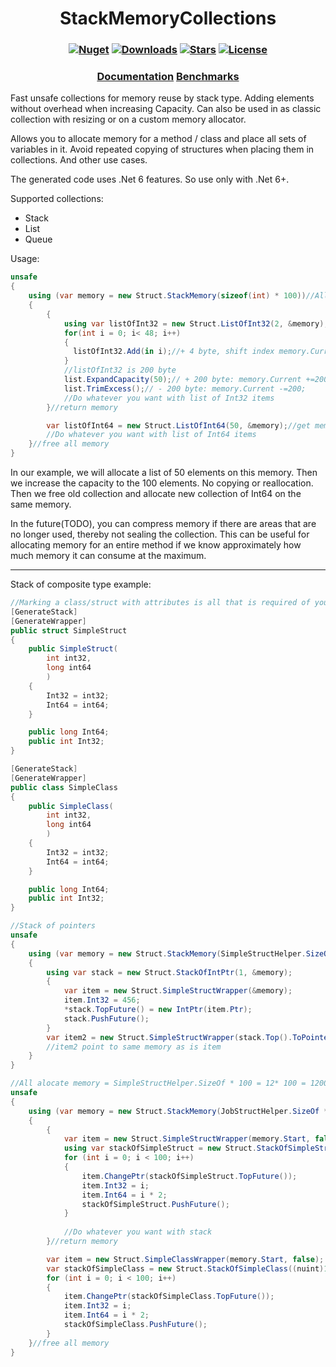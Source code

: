 <h1 align="center">
  <a>StackMemoryCollections</a>
</h1>

<h3 align="center">

  [![Nuget](https://img.shields.io/nuget/v/StackMemoryCollections?logo=StackMemoryCollections)](https://www.nuget.org/packages/StackMemoryCollections/)
  [![Downloads](https://img.shields.io/nuget/dt/StackMemoryCollections.svg)](https://www.nuget.org/packages/StackMemoryCollections/)
  [![Stars](https://img.shields.io/github/stars/SoftStoneDevelop/StackMemoryCollections?color=brightgreen)](https://github.com/SoftStoneDevelop/StackMemoryCollections/stargazers)
  [![License](https://img.shields.io/badge/license-MIT-blue.svg)](LICENSE)

</h3>

<h3 align="center">
  <a href="https://github.com/SoftStoneDevelop/StackMemoryCollections/blob/main/Documentation/Readme.md">Documentation</a>
  <a href="https://github.com/SoftStoneDevelop/StackMemoryCollections/blob/main/Benchmarks.md">Benchmarks</a>
</h3>

Fast unsafe collections for memory reuse by stack type. Adding elements without overhead when increasing Capacity. Can also be used in as classic collection with resizing or on a custom memory allocator.

Allows you to allocate memory for a method / class and place all sets of variables in it.
Avoid repeated copying of structures when placing them in collections.
And other use cases.

The generated code uses .Net 6 features. So use only with .Net 6+.

Supported collections:
- Stack
- List
- Queue

Usage:

```C#
unsafe
{
    using (var memory = new Struct.StackMemory(sizeof(int) * 100))//Allocate memory for all your collections 400 byte.
    {   
        {
            using var listOfInt32 = new Struct.ListOfInt32(2, &memory);//2 * 4 = 8 byte
            for(int i = 0; i< 48; i++)
            {
              listOfInt32.Add(in i);//+ 4 byte, shift index memory.Current by 4 byte: memory.Current +=4;
            }
            //listOfInt32 is 200 byte
            list.ExpandCapacity(50);// + 200 byte: memory.Current +=200;
            list.TrimExcess();// - 200 byte: memory.Current -=200;
            //Do whatever you want with list of Int32 items
        }//return memory

        var listOfInt64 = new Struct.ListOfInt64(50, &memory);//get memory 400 byte
        //Do whatever you want with list of Int64 items
    }//free all memory
}

```

In our example, we will allocate a list of 50 elements on this memory.
Then we increase the capacity to the 100 elements. No copying or reallocation.
Then we free old collection and allocate new collection of Int64 on the same memory.

In the future(TODO), you can compress memory if there are areas that are no longer used, thereby not sealing the collection.
This can be useful for allocating memory for an entire method if we know approximately how much memory it can consume at the maximum.

_____
Stack of composite type example:

```C#
//Marking a class/struct with attributes is all that is required of you.
[GenerateStack]
[GenerateWrapper]
public struct SimpleStruct
{
    public SimpleStruct(
        int int32,
        long int64
        )
    {
        Int32 = int32;
        Int64 = int64;
    }

    public long Int64;
    public int Int32;
}

[GenerateStack]
[GenerateWrapper]
public class SimpleClass
{
    public SimpleClass(
        int int32,
        long int64
        )
    {
        Int32 = int32;
        Int64 = int64;
    }

    public long Int64;
    public int Int32;
}

```

```C#
//Stack of pointers
unsafe
{
    using (var memory = new Struct.StackMemory(SimpleStructHelper.SizeOf + (nuint)sizeof(IntPtr)))
    {
        using var stack = new Struct.StackOfIntPtr(1, &memory);
        {
            var item = new Struct.SimpleStructWrapper(&memory);
            item.Int32 = 456;
            *stack.TopFuture() = new IntPtr(item.Ptr);
            stack.PushFuture();
        }
        var item2 = new Struct.SimpleStructWrapper(stack.Top().ToPointer());
        //item2 point to same memory as is item
    }
}
```

```C#
//All alocate memory = SimpleStructHelper.SizeOf * 100 = 12* 100 = 1200 byte
unsafe
{
    using (var memory = new Struct.StackMemory(JobStructHelper.SizeOf * (nuint)100))//allocate memory
    {       
        {
            var item = new Struct.SimpleStructWrapper(memory.Start, false);
            using var stackOfSimpleStruct = new Struct.StackOfSimpleStruct((nuint)100, &memory);//get memory
            for (int i = 0; i < 100; i++)
            {
                item.ChangePtr(stackOfSimpleStruct.TopFuture());
                item.Int32 = i;
                item.Int64 = i * 2;
                stackOfSimpleStruct.PushFuture();
            }
        
            //Do whatever you want with stack
        }//return memory

        var item = new Struct.SimpleClassWrapper(memory.Start, false);
        var stackOfSimpleClass = new Struct.StackOfSimpleClass((nuint)100, &memory);//get memory
        for (int i = 0; i < 100; i++)
        {
            item.ChangePtr(stackOfSimpleClass.TopFuture());
            item.Int32 = i;
            item.Int64 = i * 2;
            stackOfSimpleClass.PushFuture();
        }
    }//free all memory
}

```
